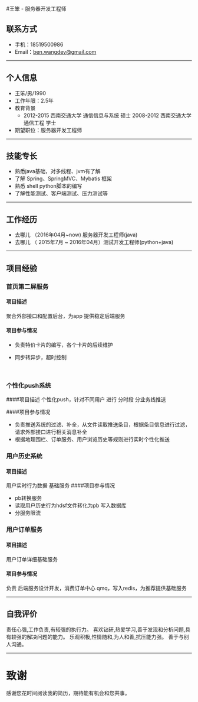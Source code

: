 #王笨 - 服务器开发工程师

## 联系方式

- 手机：18519500986
- Email：ben.wangdev@gmail.com 

---

## 个人信息

 - 王笨/男/1990 
 - 工作年限：2.5年
 - 教育背景
   - 2012-2015 西南交通大学 通信信息与系统 硕士
   	 2008-2012 西南交通大学 通信工程 	  学士
- 期望职位：服务器开发工程师

---

## 技能专长
- 熟悉java基础，对多线程、jvm有了解
- 了解 Spring、SpringMVC、Mybatis 框架
- 熟悉 shell python脚本的编写
- 了解性能测试、客户端测试、压力测试等

---
## 工作经历
- 去哪儿 （2016年04月~now) 服务器开发工程师(java)
- 去哪儿 （ 2015年7月 ~ 2016年04月）测试开发工程师(python+java)

---
##  项目经验

### 首页第二屏服务

#### 项目描述

聚合外部接口和配置后台，为app 提供稳定后端服务

#### 项目参与情况

- 负责特价卡片的编写，各个卡片的后续维护

- 同步转异步，超时控制

  ​

### 个性化push系统
####项目描述
个性化push，针对不同用户 进行 分时段 分业务线推送

####项目参与情况
- 负责推送系统的过滤、补全，从文件读取推送条目，根据条目信息进行过滤，请求外部接口进行相关消息补全
- 根据地理围栏、订单服务、用户浏览历史等规则进行实时个性化推送


### 用户历史系统
#### 项目描述
用户实时行为数据  基础服务
####项目参与情况
- pb转换服务 
- 读取用户历史行为hdsf文件转化为pb 写入数据库
- 分服务限流


### 用户订单服务
#### 项目描述
用户订单详细基础服务
#### 项目参与情况
负责 后端服务设计开发，消费订单中心 qmq，写入redis，为推荐提供基础服务



---

## 自我评价
责任心强,工作负责,有较强的执行力。
喜欢钻研,热爱学习,善于发现和分析问题,具有较强的解决问题的能力。
乐观积极,性情随和,为人和善,抗压能力强。
善于与别人沟通。

---


# 致谢
感谢您花时间阅读我的简历，期待能有机会和您共事。
